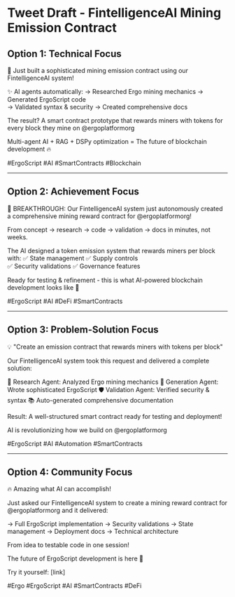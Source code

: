 # Tweet Draft - FintelligenceAI Mining Emission Contract

## Option 1: Technical Focus
🚀 Just built a sophisticated mining emission contract using our FintelligenceAI system! 

✨ AI agents automatically:
→ Researched Ergo mining mechanics
→ Generated ErgoScript code  
→ Validated syntax & security
→ Created comprehensive docs

The result? A smart contract prototype that rewards miners with tokens for every block they mine on @ergoplatformorg 

Multi-agent AI + RAG + DSPy optimization = The future of blockchain development 🔥

#ErgoScript #AI #SmartContracts #Blockchain

---

## Option 2: Achievement Focus  
🎯 BREAKTHROUGH: Our FintelligenceAI system just autonomously created a comprehensive mining reward contract for @ergoplatformorg!

From concept → research → code → validation → docs in minutes, not weeks.

The AI designed a token emission system that rewards miners per block with:
✅ State management
✅ Supply controls  
✅ Security validations
✅ Governance features

Ready for testing & refinement - this is what AI-powered blockchain development looks like 🚀

#ErgoScript #AI #DeFi #SmartContracts

---

## Option 3: Problem-Solution Focus
💡 "Create an emission contract that rewards miners with tokens per block" 

Our FintelligenceAI system took this request and delivered a complete solution:

🤖 Research Agent: Analyzed Ergo mining mechanics
🔧 Generation Agent: Wrote sophisticated ErgoScript 
🛡️ Validation Agent: Verified security & syntax
📚 Auto-generated comprehensive documentation

Result: A well-structured smart contract ready for testing and deployment!

AI is revolutionizing how we build on @ergoplatformorg 

#ErgoScript #AI #Automation #SmartContracts

---

## Option 4: Community Focus
🔥 Amazing what AI can accomplish! 

Just asked our FintelligenceAI system to create a mining reward contract for @ergoplatformorg and it delivered:

→ Full ErgoScript implementation
→ Security validations 
→ State management
→ Deployment docs
→ Technical architecture

From idea to testable code in one session! 

The future of ErgoScript development is here 🚀

Try it yourself: [link]

#Ergo #ErgoScript #AI #SmartContracts #DeFi 